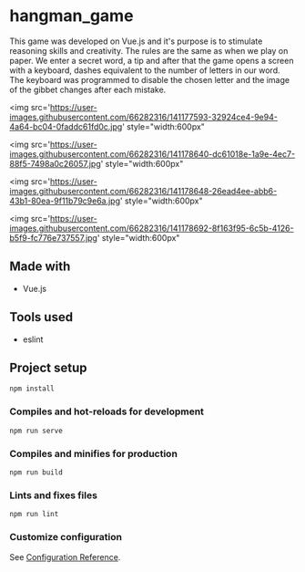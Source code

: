 <!-- Precisei instalar stylus e adicionar manualmente no package json o loader e o stylus
 "stylus": "^0.54.8",
 "stylus-loader": "^3.0.2",
 -->
# hangman_game

This game was developed on Vue.js and it's purpose is to stimulate reasoning skills and creativity.
The rules are the same as when we play on paper.
We enter a secret word, a tip and after that the game opens a screen with a keyboard, dashes equivalent to the number of letters in our word.
The keyboard was programmed to disable the chosen letter and the image of the gibbet changes after each mistake.

<img src='https://user-images.githubusercontent.com/66282316/141177593-32924ce4-9e94-4a64-bc04-0faddc61fd0c.jpg' style="width:600px"
>

<img 
  src='https://user-images.githubusercontent.com/66282316/141178640-dc61018e-1a9e-4ec7-88f5-7498a0c26057.jpg' 
  style="width:600px"
>

<img 
  src='https://user-images.githubusercontent.com/66282316/141178648-26ead4ee-abb6-43b1-80ea-9f11b79c9e6a.jpg'
  style="width:600px"
>

<img 
  src='https://user-images.githubusercontent.com/66282316/141178692-8f163f95-6c5b-4126-b5f9-fc776e737557.jpg' 
  style="width:600px"
>

## Made with
* Vue.js

## Tools used
* eslint


## Project setup
```
npm install
```

### Compiles and hot-reloads for development
```
npm run serve
```

### Compiles and minifies for production
```
npm run build
```

### Lints and fixes files
```
npm run lint
```

### Customize configuration
See [Configuration Reference](https://cli.vuejs.org/config/).
